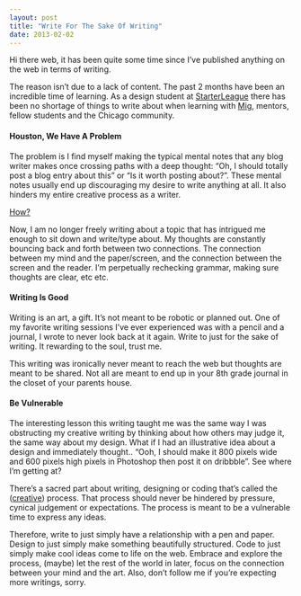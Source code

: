 ```yaml
---
layout: post
title: "Write For The Sake Of Writing"
date: 2013-02-02
---
```



Hi there web, it has been quite some time since I’ve published anything on the web in terms of writing.

The reason isn’t due to a lack of content. The past 2 months have been an incredible time of learning. As a design student at [StarterLeague](http://www.starterleague.com) there has been no shortage of things to write about when learning with [Mig](http://migreyes.com/), mentors, fellow students and the Chicago community.

#### Houston, We Have A Problem

The problem is I find myself making the typical mental notes that any blog writer makes once crossing paths with a deep thought: “Oh, I should totally post a blog entry about this” or “Is it worth posting about?”. These mental notes usually end up discouraging my desire to write anything at all. It also hinders my entire creative process as a writer.

[How?](http://media.tumblr.com/tumblr_madccyqtJT1qeewh2.gif)

Now, I am no longer freely writing about a topic that has intrigued me enough to sit down and write/type about. My thoughts are constantly bouncing back and forth between two connections. The connection between my mind and the paper/screen, and the connection between the screen and the reader. I’m perpetually  rechecking grammar, making sure thoughts are clear, etc etc.

#### Writing Is Good

Writing is an art, a gift. It’s not meant to be robotic or planned out. One of my favorite writing sessions I’ve ever experienced was with a pencil and a journal, I wrote to never look back at it again. Write to just for the sake of writing. It rewarding to the soul, trust me.

This writing was ironically never meant to reach the web but thoughts are meant to be shared. Not all are meant to end up in your 8th grade journal in the closet of your parents house.

#### Be Vulnerable

The interesting lesson this writing taught me was the same way I was obstructing my creative writing by thinking about how others may judge it, the same way about my design. What if I had an illustrative idea about a design and immediately thought.. “Ooh, I should make it 800 pixels wide and 600 pixels high pixels in Photoshop then post it on dribbble”. See where I’m getting at?

There’s a sacred part about writing, designing or coding that’s called the ([creative](http://www.npr.org/2012/06/01/153885491/the-creative-process")) process. That process should never be hindered by pressure, cynical judgement or expectations. The process is meant to be a vulnerable time to express any ideas.

Therefore, write to just simply have a relationship with a pen and paper. Design to just simply make something beautifully structured. Code to just simply make cool ideas come to life on the web. Embrace and explore the process, (maybe) let the rest of the world in later, focus on the connection between your mind and the art. Also, don’t follow me if you’re expecting more writings, sorry.